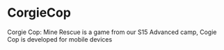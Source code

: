 # CorgieCop
Corgie Cop: Mine Rescue is a game from our S15 Advanced camp, Cogie Cop is developed for mobile devices

